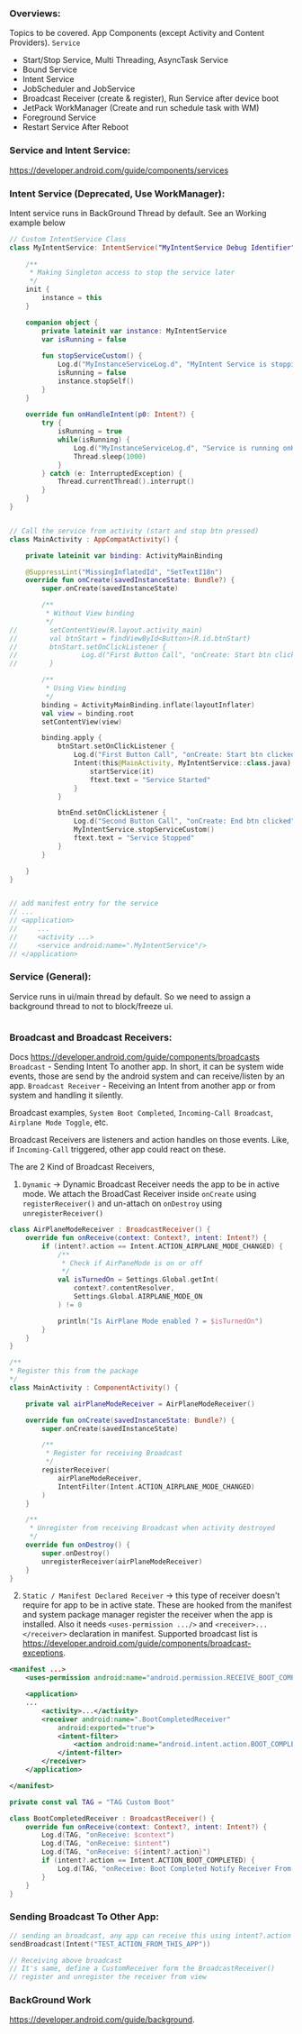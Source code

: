 ### Overviews:
Topics to be covered. App Components (except Activity and Content Providers).
`Service `
- Start/Stop Service, Multi Threading, AsyncTask Service
- Bound Service
- Intent Service
- JobScheduler and JobService
- Broadcast Receiver (create & register), Run Service after device boot
- JetPack WorkManager (Create and run schedule task with WM)
- Foreground Service
- Restart Service After Reboot

### Service and Intent Service:
https://developer.android.com/guide/components/services

### Intent Service (Deprecated, Use WorkManager):
Intent service runs in BackGround Thread by default. See an Working example below
```kotlin
// Custom IntentService Class
class MyIntentService: IntentService("MyIntentService Debug Identifier") {
    
    /**
     * Making Singleton access to stop the service later
     */
    init {
        instance = this
    }

    companion object {
        private lateinit var instance: MyIntentService
        var isRunning = false
        
        fun stopServiceCustom() {
            Log.d("MyInstanceServiceLog.d", "MyIntent Service is stopping : stopServiceCustom() called")
            isRunning = false
            instance.stopSelf()
        }
    }
    
    override fun onHandleIntent(p0: Intent?) {
        try {
            isRunning = true
            while(isRunning) {
                Log.d("MyInstanceServiceLog.d", "Service is running onHandleIntent() call")
                Thread.sleep(1000)
            }
        } catch (e: InterruptedException) {
            Thread.currentThread().interrupt()
        }
    }
}


// Call the service from activity (start and stop btn pressed)
class MainActivity : AppCompatActivity() {

    private lateinit var binding: ActivityMainBinding

    @SuppressLint("MissingInflatedId", "SetTextI18n")
    override fun onCreate(savedInstanceState: Bundle?) {
        super.onCreate(savedInstanceState)

        /**
         * Without View binding
         */
//        setContentView(R.layout.activity_main)
//        val btnStart = findViewById<Button>(R.id.btnStart)
//        btnStart.setOnClickListener {
//                Log.d("First Button Call", "onCreate: Start btn clicked")
//        }

        /**
         * Using View binding
         */
        binding = ActivityMainBinding.inflate(layoutInflater)
        val view = binding.root
        setContentView(view)

        binding.apply {
            btnStart.setOnClickListener {
                Log.d("First Button Call", "onCreate: Start btn clicked")
                Intent(this@MainActivity, MyIntentService::class.java).also {
                    startService(it)
                    ftext.text = "Service Started"
                }
            }

            btnEnd.setOnClickListener {
                Log.d("Second Button Call", "onCreate: End btn clicked")
                MyIntentService.stopServiceCustom()
                ftext.text = "Service Stopped"
            }
        }

    }
}


// add manifest entry for the service
// ...
// <application>
//     ...
//     <activity ...>
//     <service android:name=".MyIntentService"/>
// </application>
```
### Service (General):
Service runs in ui/main thread by default. So we need to assign a background thread to not to block/freeze ui.
```kotlin

```
### Broadcast and Broadcast Receivers:
Docs https://developer.android.com/guide/components/broadcasts
`Broadcast` - Sending Intent To another app. In short, it can be system wide events, those are send by the android system and can receive/listen by an app. 
`Broadcast Receiver` - Receiving an Intent from another app or from system and handling it silently.

Broadcast examples, `System Boot Completed`, `Incoming-Call Broadcast`, `Airplane Mode Toggle`, etc.

Broadcast Receivers are listeners and action handles on those events. Like, if `Incoming-Call` triggered, other app could react on these.

The are 2 Kind of Broadcast Receivers,
1. `Dynamic` -> Dynamic Broadcast Receiver needs the app to be in active mode. We attach the BroadCast Receiver inside `onCreate` using `registerReceiver()` and un-attach on `onDestroy` using `unregisterReceiver()`
```kotlin
class AirPlaneModeReceiver : BroadcastReceiver() {
    override fun onReceive(context: Context?, intent: Intent?) {
        if (intent?.action == Intent.ACTION_AIRPLANE_MODE_CHANGED) {
            /**
             * Check if AirPaneMode is on or off
             */
            val isTurnedOn = Settings.Global.getInt(
                context?.contentResolver,
                Settings.Global.AIRPLANE_MODE_ON
            ) != 0

            println("Is AirPlane Mode enabled ? = $isTurnedOn")
        }
    }
}

/**
* Register this from the package
*/
class MainActivity : ComponentActivity() {

    private val airPlaneModeReceiver = AirPlaneModeReceiver()

    override fun onCreate(savedInstanceState: Bundle?) {
        super.onCreate(savedInstanceState)

        /**
         * Register for receiving Broadcast
         */
        registerReceiver(
            airPlaneModeReceiver,
            IntentFilter(Intent.ACTION_AIRPLANE_MODE_CHANGED)
        )
    }

    /**
     * Unregister from receiving Broadcast when activity destroyed
     */
    override fun onDestroy() {
        super.onDestroy()
        unregisterReceiver(airPlaneModeReceiver)
    }
}
```

2. `Static / Manifest Declared Receiver` -> this type of receiver doesn't require for app to be in active state. These are hooked from the manifest and system package manager register the receiver when the app is installed. Also it needs `<uses-permission .../>` and `<receiver>...</receiver>` declaration in manifest. Supported broadcast list is https://developer.android.com/guide/components/broadcast-exceptions.

```xml
<manifest ...>
    <uses-permission android:name="android.permission.RECEIVE_BOOT_COMPLETED"/>

    <application>
    ...
        <activity>...</activity>
        <receiver android:name=".BootCompletedReceiver"
            android:exported="true">
            <intent-filter>
                <action android:name="android.intent.action.BOOT_COMPLETED" />
            </intent-filter>
        </receiver>
    </application>

</manifest>
```
```kotlin
private const val TAG = "TAG Custom Boot"

class BootCompletedReceiver : BroadcastReceiver() {
    override fun onReceive(context: Context?, intent: Intent?) {
        Log.d(TAG, "onReceive: $context")
        Log.d(TAG, "onReceive: $intent")
        Log.d(TAG, "onReceive: ${intent?.action}")
        if (intent?.action == Intent.ACTION_BOOT_COMPLETED) {
            Log.d(TAG, "onReceive: Boot Completed Notify Receiver From Custom BroadCast Class")
        }
    }
}
```
### Sending Broadcast To Other App:
```kotlin
// sending an broadcast, any app can receive this using intent?.action == "TEST_ACTION_FROM_THIS_APP" from a `BroadcastReceiver` class
sendBroadcast(Intent("TEST_ACTION_FROM_THIS_APP"))

// Receiving above broadcast
// It's same, define a CustomReceiver form the BroadcastReceiver()
// register and unregister the receiver from view
```

### BackGround Work
https://developer.android.com/guide/background.